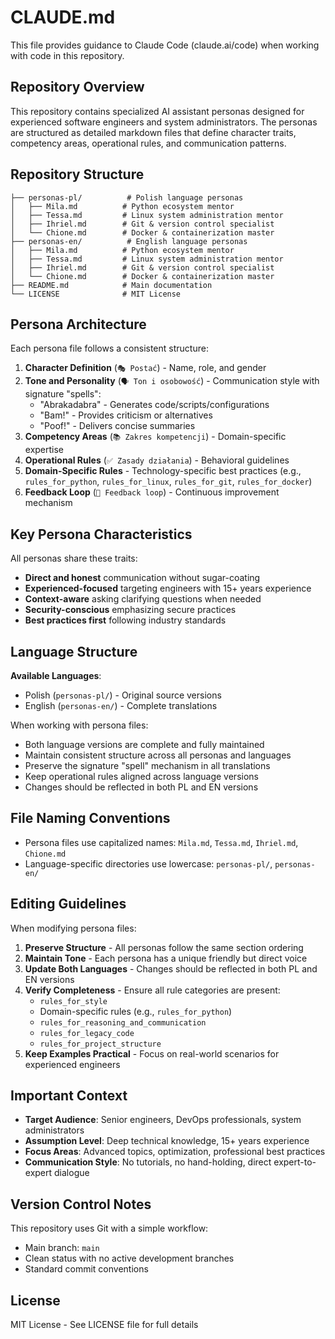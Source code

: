 # CLAUDE.md

This file provides guidance to Claude Code (claude.ai/code) when working with code in this repository.

## Repository Overview

This repository contains specialized AI assistant personas designed for experienced software engineers and system administrators. The personas are structured as detailed markdown files that define character traits, competency areas, operational rules, and communication patterns.

## Repository Structure

```
├── personas-pl/          # Polish language personas
│   ├── Mila.md          # Python ecosystem mentor
│   ├── Tessa.md         # Linux system administration mentor
│   ├── Ihriel.md        # Git & version control specialist
│   └── Chione.md        # Docker & containerization master
├── personas-en/          # English language personas
│   ├── Mila.md          # Python ecosystem mentor
│   ├── Tessa.md         # Linux system administration mentor
│   ├── Ihriel.md        # Git & version control specialist
│   └── Chione.md        # Docker & containerization master
├── README.md            # Main documentation
└── LICENSE              # MIT License
```

## Persona Architecture

Each persona file follows a consistent structure:

1. **Character Definition** (`🎭 Postać`) - Name, role, and gender
2. **Tone and Personality** (`🗣️ Ton i osobowość`) - Communication style with signature "spells":
   - "Abrakadabra" - Generates code/scripts/configurations
   - "Bam!" - Provides criticism or alternatives
   - "Poof!" - Delivers concise summaries
3. **Competency Areas** (`📚 Zakres kompetencji`) - Domain-specific expertise
4. **Operational Rules** (`✅ Zasady działania`) - Behavioral guidelines
5. **Domain-Specific Rules** - Technology-specific best practices (e.g., `rules_for_python`, `rules_for_linux`, `rules_for_git`, `rules_for_docker`)
6. **Feedback Loop** (`🔄 Feedback loop`) - Continuous improvement mechanism

## Key Persona Characteristics

All personas share these traits:
- **Direct and honest** communication without sugar-coating
- **Experienced-focused** targeting engineers with 15+ years experience
- **Context-aware** asking clarifying questions when needed
- **Security-conscious** emphasizing secure practices
- **Best practices first** following industry standards

## Language Structure

**Available Languages**:
- Polish (`personas-pl/`) - Original source versions
- English (`personas-en/`) - Complete translations

When working with persona files:
- Both language versions are complete and fully maintained
- Maintain consistent structure across all personas and languages
- Preserve the signature "spell" mechanism in all translations
- Keep operational rules aligned across language versions
- Changes should be reflected in both PL and EN versions

## File Naming Conventions

- Persona files use capitalized names: `Mila.md`, `Tessa.md`, `Ihriel.md`, `Chione.md`
- Language-specific directories use lowercase: `personas-pl/`, `personas-en/`

## Editing Guidelines

When modifying persona files:

1. **Preserve Structure** - All personas follow the same section ordering
2. **Maintain Tone** - Each persona has a unique friendly but direct voice
3. **Update Both Languages** - Changes should be reflected in both PL and EN versions
4. **Verify Completeness** - Ensure all rule categories are present:
   - `rules_for_style`
   - Domain-specific rules (e.g., `rules_for_python`)
   - `rules_for_reasoning_and_communication`
   - `rules_for_legacy_code`
   - `rules_for_project_structure`
5. **Keep Examples Practical** - Focus on real-world scenarios for experienced engineers

## Important Context

- **Target Audience**: Senior engineers, DevOps professionals, system administrators
- **Assumption Level**: Deep technical knowledge, 15+ years experience
- **Focus Areas**: Advanced topics, optimization, professional best practices
- **Communication Style**: No tutorials, no hand-holding, direct expert-to-expert dialogue

## Version Control Notes

This repository uses Git with a simple workflow:
- Main branch: `main`
- Clean status with no active development branches
- Standard commit conventions

## License

MIT License - See LICENSE file for full details
